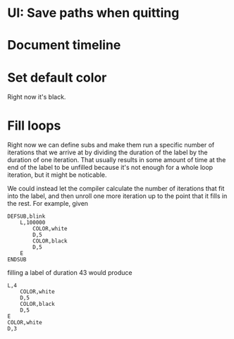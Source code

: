 # UI: Save paths when quitting

# Document timeline

# Set default color

Right now it's black.

# Fill loops

Right now we can define subs and make them run
a specific number of iterations that we arrive at
by dividing the duration of the label by the duration
of one iteration.  That usually results in some amount
of time at the end of the label to be unfilled
because it's not enough for a whole loop iteration,
but it might be noticable.

We could instead let the compiler calculate the
number of iterations that fit into the label, and then
unroll one more iteration up to the point that it fills
in the rest.  For example, given

    DEFSUB,blink
	    L,100000
		    COLOR,white
			D,5
			COLOR,black
			D,5
		E
	ENDSUB

filling a label of duration 43 would produce

    L,4
	    COLOR,white
		D,5
		COLOR,black
		D,5
	E
	COLOR,white
	D,3
